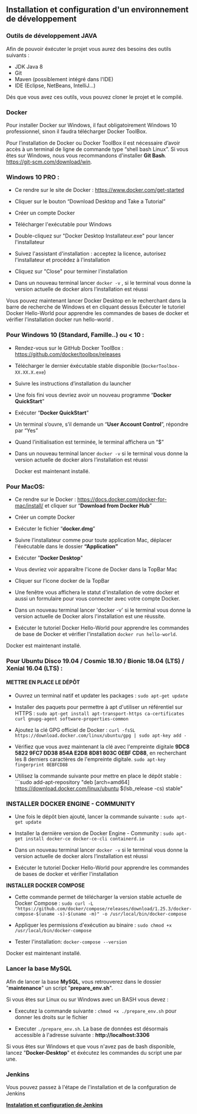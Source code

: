 ## Installation et configuration d'un environnement de développement


### Outils de développement JAVA
Afin de pouvoir éxécuter le projet vous aurez des besoins des outils suivants : 

- JDK Java 8
- Git
- Maven (possiblement intégré dans l'IDE)
- IDE (Eclipse, NetBeans, IntelliJ...)

Dés que vous avez ces outils, vous pouvez cloner le projet et le compilé.

### Docker

Pour installer Docker sur Windows, il faut obligatoirement Windows 10 professionnel, sinon il faudra télécharger Docker ToolBox.

Pour l’installation de Docker ou Docker ToolBox il est nécessaire d’avoir accès à un terminal de ligne de commande type “shell bash Linux”.
Si vous êtes sur Windows, nous vous recommandons d'installer **Git Bash**.  https://git-scm.com/download/win.

### Windows 10 PRO :

* Ce rendre sur le site de Docker : https://www.docker.com/get-started

- Cliquer sur le bouton “Download Desktop and Take a Tutorial”

- Créer un compte Docker

- Télécharger l'exécutable pour Windows

- Double-cliquez sur "Docker Desktop Installateur.exe" pour lancer l'installateur

- Suivez l'assistant d'installation : acceptez la licence, autorisez l'installateur et procédez à l'installation

- Cliquez sur "Close" pour terminer l'installation

- Dans un nouveau terminal lancer `docker -v` , si le terminal vous donne la version actuelle de docker alors l’installation est réussi


Vous pouvez maintenant lancer Docker Desktop en le recherchant dans la barre de recherche de Windows et en cliquant dessus
Exécuter le tutoriel Docker Hello-World pour apprendre les commandes de bases de docker et vérifier l'installation docker run hello-world .

### Pour Windows 10 (Standard, Famille..) ou < 10 :

- Rendez-vous sur le GitHub Docker ToolBox : https://github.com/docker/toolbox/releases

- Télécharger le dernier éxécutable stable disponible (`DockerToolbox-XX.XX.X.exe`)

- Suivre les instructions d’installation du launcher

- Une fois fini vous devriez avoir un nouveau programme “**Docker QuickStart**”

- Exécuter “**Docker QuickStart**”

- Un terminal s’ouvre, s’il demande un “**User Account Control**”, répondre par “Yes”

- Quand l’initialisation est terminée, le terminal affichera un “$”

- Dans un nouveau terminal lancer `docker -v` si le terminal vous donne la version actuelle de docker alors l’installation est réussi

  Docker est maintenant installé.

### Pour MacOS:

- Ce rendre sur le Docker : https://docs.docker.com/docker-for-mac/install/ et cliquer sur “**Download from Docker Hub**”

- Créer un compte Docker

- Exécuter le fichier “**docker.dmg**”

- Suivre l’installateur comme pour toute application Mac, déplacer l'éxécutable dans le dossier **“Application”**

- Exécuter "**Docker Desktop**"

- Vous devriez voir apparaître l'icone de Docker dans la TopBar Mac

- Cliquer sur l’icone docker de la TopBar 

- Une fenêtre vous affichera le statut d'installation de votre docker et aussi un formulaire pour vous connecter avec votre compte Docker.


- Dans un nouveau terminal lancer 'docker -v' si le terminal vous donne la version actuelle de Docker alors l'installation est une réussite.

- Exécuter le tutoriel Docker Hello-World pour apprendre les commandes de base de Docker et vérifier l'installation ```docker run hello-world```.

Docker est maintenant installé.


### Pour Ubuntu Disco 19.04 / Cosmic 18.10 / Bionic 18.04 (LTS) / Xenial 16.04 (LTS) :

#### METTRE EN PLACE LE DÉPÔT

- Ouvrez un terminal natif et updater les packages : ```sudo apt-get update```

- Installer des paquets pour permettre à apt d'utiliser un référentiel sur HTTPS : ```sudo apt-get install apt-transport-https ca-certificates curl gnupg-agent software-properties-common```

- Ajoutez la clé GPG officiel de Docker : ```curl -fsSL https://download.docker.com/linux/ubuntu/gpg | sudo apt-key add -```

- Vérifiez que vous avez maintenant la clé avec l'empreinte digitale **9DC8 5822 9FC7 DD38 854A E2D8 8D81 803C 0EBF CD88**,  en recherchant les 8 derniers caractères de l'empreinte digitale. ```sudo apt-key fingerprint 0EBFCD88```

- Utilisez la commande suivante pour mettre en place le dépôt stable : ```sudo add-apt-repository "deb [arch=amd64] https://download.docker.com/linux/ubuntu $(lsb_release -cs) stable"

### INSTALLER DOCKER ENGINE - COMMUNITY

- Une fois le dépôt bien ajouté, lancer la commande suivante : `sudo apt-get update`

- Installer la dernière version de Docker Engine - Community : `sudo apt-get install docker-ce docker-ce-cli containerd.io`

- Dans un nouveau terminal lancer `docker -v` si le terminal vous donne la version actuelle de docker alors l’installation est réussi 

- Exécuter le tutoriel Docker Hello-World pour apprendre les commandes de bases de docker et vérifier l'installation 

**INSTALLER DOCKER COMPOSE**

- Cette commande permet de télécharger la version stable actuelle de Docker Compose : ```sudo curl -L "https://github.com/docker/compose/releases/download/1.25.3/docker-compose-$(uname -s)-$(uname -m)" -o /usr/local/bin/docker-compose```

- Appliquer les permissions d'exécution au binaire : `sudo chmod +x /usr/local/bin/docker-compose`


- Tester l'installation: `docker-compose --version`

 Docker est maintenant installé.
 
 
### Lancer la base MySQL
  Afin de lancer la base **MySQL**, vous retrouverez dans le dossier "**maintenance**" un script "**prepare_env.sh**". 
  
  Si vous êtes sur Linux ou sur Windows avec un BASH vous devez : 
  
  - Executez la commande suivante : `chmod +x ./prepare_env.sh` pour donner les droits sur le fichier
  
  - Executer `./prepare_env.sh`. La base de données est désormais accessible à l'adresse suivante : **http://localhost:3306**
  
  Si vous êtes sur Windows et que vous n'avez pas de bash disponible, lancez "**Docker-Desktop**" et éxécutez les commandes du script une par une. 

### Jenkins
Vous pouvez passez à l'étape de l'installation et de la confguration de Jenkins

[**Instalation et configuration de Jenkins**](./conf-jenkins.md)
